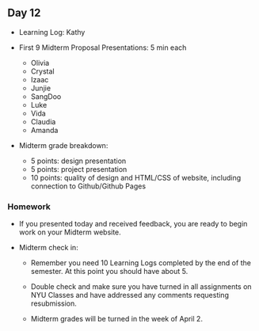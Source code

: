 ## Day 12

* Learning Log: Kathy

* First 9 Midterm Proposal Presentations: 5 min each

    * Olivia
    * Crystal
    * Izaac
    * Junjie
    * SangDoo
    * Luke
    * Vida
    * Claudia
    * Amanda
    
* Midterm grade breakdown:

    * 5 points: design presentation
    * 5 points: project presentation
    * 10 points: quality of design and HTML/CSS of website, including connection to Github/Github Pages

### Homework

* If you presented today and received feedback, you are ready to begin work on your Midterm website. 

* Midterm check in: 

    * Remember you need 10 Learning Logs completed by the end of the semester. At this point you should have about 5.
    
    * Double check and make sure you have turned in all assignments on NYU Classes and have addressed any comments requesting resubmission. 
    
    * Midterm grades will be turned in the week of April 2.
